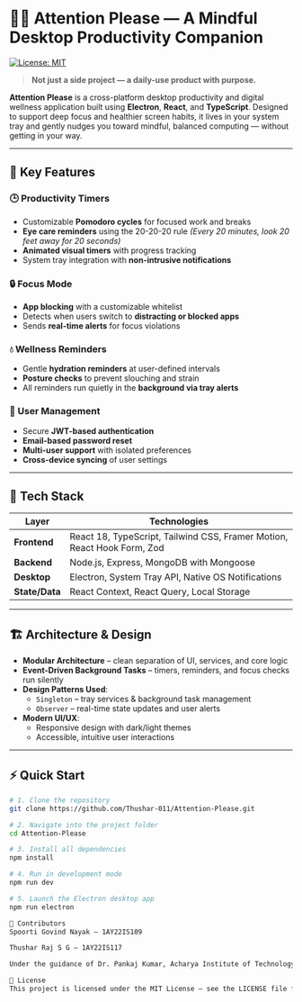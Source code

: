 # 🧘‍♂️ Attention Please — A Mindful Desktop Productivity Companion

[![License: MIT](https://img.shields.io/badge/License-MIT-yellow.svg)](https://opensource.org/licenses/MIT)

> **Not just a side project — a daily-use product with purpose.**

**Attention Please** is a cross-platform desktop productivity and digital wellness application built using **Electron**, **React**, and **TypeScript**. Designed to support deep focus and healthier screen habits, it lives in your system tray and gently nudges you toward mindful, balanced computing — without getting in your way.

---

## 🚀 Key Features

### 🕒 Productivity Timers
- Customizable **Pomodoro cycles** for focused work and breaks
- **Eye care reminders** using the 20-20-20 rule *(Every 20 minutes, look 20 feet away for 20 seconds)*
- **Animated visual timers** with progress tracking
- System tray integration with **non-intrusive notifications**

### 🔒 Focus Mode
- **App blocking** with a customizable whitelist
- Detects when users switch to **distracting or blocked apps**
- Sends **real-time alerts** for focus violations

### 💧 Wellness Reminders
- Gentle **hydration reminders** at user-defined intervals
- **Posture checks** to prevent slouching and strain
- All reminders run quietly in the **background via tray alerts**

### 👤 User Management
- Secure **JWT-based authentication**
- **Email-based password reset**
- **Multi-user support** with isolated preferences
- **Cross-device syncing** of user settings

---

## 🧱 Tech Stack

| Layer         | Technologies |
|---------------|--------------|
| **Frontend**  | React 18, TypeScript, Tailwind CSS, Framer Motion, React Hook Form, Zod |
| **Backend**   | Node.js, Express, MongoDB with Mongoose |
| **Desktop**   | Electron, System Tray API, Native OS Notifications |
| **State/Data**| React Context, React Query, Local Storage |

---

## 🏗️ Architecture & Design

- **Modular Architecture** – clean separation of UI, services, and core logic
- **Event-Driven Background Tasks** – timers, reminders, and focus checks run silently
- **Design Patterns Used**:
  - `Singleton` – tray services & background task management
  - `Observer` – real-time state updates and user alerts
- **Modern UI/UX**:
  - Responsive design with dark/light themes
  - Accessible, intuitive user interactions

---

## ⚡ Quick Start

```bash
# 1. Clone the repository
git clone https://github.com/Thushar-011/Attention-Please.git

# 2. Navigate into the project folder
cd Attention-Please

# 3. Install all dependencies
npm install

# 4. Run in development mode
npm run dev

# 5. Launch the Electron desktop app
npm run electron

👥 Contributors
Spoorti Govind Nayak – 1AY22IS109

Thushar Raj S G – 1AY22IS117

Under the guidance of Dr. Pankaj Kumar, Acharya Institute of Technology

📃 License
This project is licensed under the MIT License – see the LICENSE file for details.
